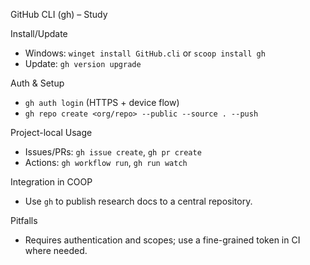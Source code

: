 GitHub CLI (gh) – Study

Install/Update
- Windows: `winget install GitHub.cli` or `scoop install gh`
- Update: `gh version upgrade`

Auth & Setup
- `gh auth login` (HTTPS + device flow)
- `gh repo create <org/repo> --public --source . --push`

Project-local Usage
- Issues/PRs: `gh issue create`, `gh pr create`
- Actions: `gh workflow run`, `gh run watch`

Integration in COOP
- Use `gh` to publish research docs to a central repository.

Pitfalls
- Requires authentication and scopes; use a fine-grained token in CI where needed.

